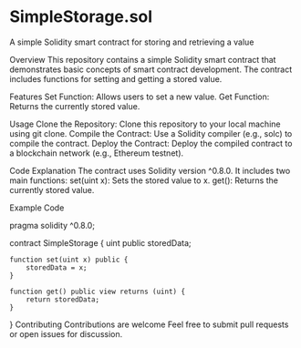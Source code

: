 # SimpleStorage.sol
A simple Solidity smart contract for storing and retrieving a value

Overview
This repository contains a simple Solidity smart contract that demonstrates basic concepts of smart contract development. The contract includes functions for setting and getting a stored value.

Features
Set Function: Allows users to set a new value.
Get Function: Returns the currently stored value.

Usage
Clone the Repository: Clone this repository to your local machine using git clone.
Compile the Contract: Use a Solidity compiler (e.g., solc) to compile the contract.
Deploy the Contract: Deploy the compiled contract to a blockchain network (e.g., Ethereum testnet).

Code Explanation
The contract uses Solidity version ^0.8.0. It includes two main functions:
set(uint x): Sets the stored value to x.
get(): Returns the currently stored value.

Example Code

pragma solidity ^0.8.0;

contract SimpleStorage {
    uint public storedData;

    function set(uint x) public {
        storedData = x;
    }

    function get() public view returns (uint) {
        return storedData;
    }
}
Contributing
Contributions are welcome Feel free to submit pull requests or open issues for discussion.
